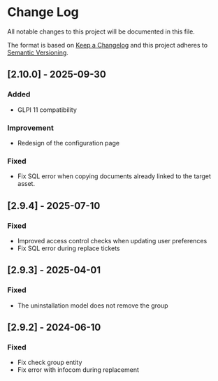 # Change Log

All notable changes to this project will be documented in this file.

The format is based on [Keep a Changelog](http://keepachangelog.com/)
and this project adheres to [Semantic Versioning](http://semver.org/).

## [2.10.0] - 2025-09-30

### Added

- GLPI 11 compatibility

### Improvement

- Redesign of the configuration page

### Fixed

- Fix SQL error when copying documents already linked to the target asset.

## [2.9.4] - 2025-07-10

### Fixed

- Improved access control checks when updating user preferences
- Fix SQL error during replace tickets

## [2.9.3] - 2025-04-01

### Fixed

- The uninstallation model does not remove the group

## [2.9.2] - 2024-06-10

### Fixed

- Fix check group entity
- Fix error with infocom during replacement
